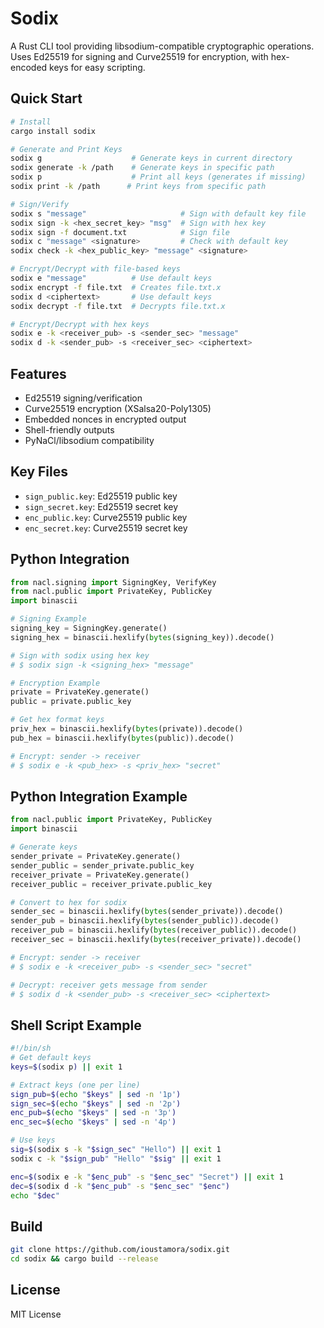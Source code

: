 # Sodix

A Rust CLI tool providing libsodium-compatible cryptographic operations. Uses Ed25519 for signing and Curve25519 for encryption, with hex-encoded keys for easy scripting.

## Quick Start

```bash
# Install
cargo install sodix

# Generate and Print Keys
sodix g                    # Generate keys in current directory
sodix generate -k /path    # Generate keys in specific path
sodix p                    # Print all keys (generates if missing)
sodix print -k /path      # Print keys from specific path

# Sign/Verify
sodix s "message"                     # Sign with default key file
sodix sign -k <hex_secret_key> "msg"  # Sign with hex key
sodix sign -f document.txt            # Sign file
sodix c "message" <signature>         # Check with default key
sodix check -k <hex_public_key> "message" <signature>

# Encrypt/Decrypt with file-based keys
sodix e "message"          # Use default keys
sodix encrypt -f file.txt  # Creates file.txt.x
sodix d <ciphertext>       # Use default keys
sodix decrypt -f file.txt  # Decrypts file.txt.x

# Encrypt/Decrypt with hex keys
sodix e -k <receiver_pub> -s <sender_sec> "message"
sodix d -k <sender_pub> -s <receiver_sec> <ciphertext>
```

## Features

- Ed25519 signing/verification
- Curve25519 encryption (XSalsa20-Poly1305)
- Embedded nonces in encrypted output
- Shell-friendly outputs
- PyNaCl/libsodium compatibility

## Key Files

- `sign_public.key`: Ed25519 public key
- `sign_secret.key`: Ed25519 secret key
- `enc_public.key`: Curve25519 public key
- `enc_secret.key`: Curve25519 secret key

## Python Integration

```python
from nacl.signing import SigningKey, VerifyKey
from nacl.public import PrivateKey, PublicKey
import binascii

# Signing Example
signing_key = SigningKey.generate()
signing_hex = binascii.hexlify(bytes(signing_key)).decode()

# Sign with sodix using hex key
# $ sodix sign -k <signing_hex> "message"

# Encryption Example
private = PrivateKey.generate()
public = private.public_key

# Get hex format keys
priv_hex = binascii.hexlify(bytes(private)).decode()
pub_hex = binascii.hexlify(bytes(public)).decode()

# Encrypt: sender -> receiver
# $ sodix e -k <pub_hex> -s <priv_hex> "secret"
```

## Python Integration Example
```python
from nacl.public import PrivateKey, PublicKey
import binascii

# Generate keys
sender_private = PrivateKey.generate()
sender_public = sender_private.public_key
receiver_private = PrivateKey.generate()
receiver_public = receiver_private.public_key

# Convert to hex for sodix
sender_sec = binascii.hexlify(bytes(sender_private)).decode()
sender_pub = binascii.hexlify(bytes(sender_public)).decode()
receiver_pub = binascii.hexlify(bytes(receiver_public)).decode()
receiver_sec = binascii.hexlify(bytes(receiver_private)).decode()

# Encrypt: sender -> receiver
# $ sodix e -k <receiver_pub> -s <sender_sec> "secret"

# Decrypt: receiver gets message from sender
# $ sodix d -k <sender_pub> -s <receiver_sec> <ciphertext>
```

## Shell Script Example

```bash
#!/bin/sh
# Get default keys
keys=$(sodix p) || exit 1

# Extract keys (one per line)
sign_pub=$(echo "$keys" | sed -n '1p')
sign_sec=$(echo "$keys" | sed -n '2p')
enc_pub=$(echo "$keys" | sed -n '3p')
enc_sec=$(echo "$keys" | sed -n '4p')

# Use keys
sig=$(sodix s -k "$sign_sec" "Hello") || exit 1
sodix c -k "$sign_pub" "Hello" "$sig" || exit 1

enc=$(sodix e -k "$enc_pub" -s "$enc_sec" "Secret") || exit 1
dec=$(sodix d -k "$enc_pub" -s "$enc_sec" "$enc")
echo "$dec"
```

## Build

```bash
git clone https://github.com/ioustamora/sodix.git
cd sodix && cargo build --release
```

## License

MIT License

